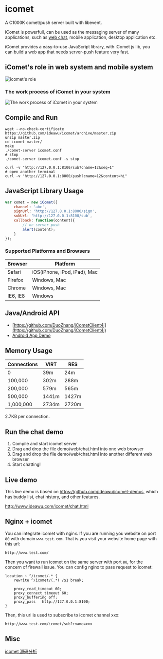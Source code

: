 icomet
======

A C1000K comet/push server built with libevent.

iComet is powerfull, can be used as the messaging server of many applications, such as [web chat](http://www.ideawu.com/icomet/chat.html), mobile application, desktop application etc.

iComet provides a easy-to-use JavaScript library, with iComet js lib, you can build a web app that needs server-push feature very fast.


## iComet's role in web system and mobile system

![icomet's role](http://www.ideawu.com/icomet/icomet-role.png?t=1)

### The work process of iComet in your system

![The work process of iComet in your system](http://www.ideawu.com/icomet/icomet-workflow.png)


## Compile and Run

```shell
wget --no-check-certificate https://github.com/ideawu/icomet/archive/master.zip
unzip master.zip
cd icomet-master/
make
./comet-server icomet.conf
# stop
./comet-server icomet.conf -s stop

curl -v "http://127.0.0.1:8100/sub?cname=12&seq=1"
# open another terminal
curl -v "http://127.0.0.1:8000/push?cname=12&content=hi"
```

## JavaScript Library Usage

```javascript
var comet = new iComet({
    channel: 'abc',
    signUrl: 'http://127.0.0.1:8000/sign',
    subUrl: 'http://127.0.0.1:8100/sub',
    callback: function(content){
        // on server push
        alert(content);
    }
});
```

### Supported Platforms and Browsers

| Browser | Platform |
| --------| -------- |
| Safari  | iOS(iPhone, iPod, iPad), Mac |
| Firefox | Windows, Mac |
| Chrome  | Windows, Mac |
| IE6, IE8 | Windows |

## Java/Android API

* [https://github.com/DuoZhang/iCometClient4j](https://github.com/DuoZhang/iCometClient4j)
* [Android App Demo](https://github.com/ideawu/icomet-demos)


## Memory Usage

| Connections | VIRT | RES |
| ----------- | ---- | --- |
| 0 | 39m | 24m |
| 100,000 | 302m | 288m |
| 200,000 | 579m |565m |
| 500,000 | 1441m | 1427m |
| 1,000,000 | 2734m | 2720m |

2.7KB per connection.

## Run the chat demo

1. Compile and start icomet server
1. Drag and drop the file demo/web/chat.html into one web browser
1. Drag and drop the file demo/web/chat.html into another different web browser
1. Start chatting!


## Live demo

This live demo is based on https://github.com/ideawu/icomet-demos, which has buddy list, chat history, and other features.

http://www.ideawu.com/icomet/chat.html

## Nginx + icomet

You can integrate icomet with nginx. If you are running you website on port ```80``` with domain ```www.test.com```. That is you visit your website home page with this url:

```
http://www.test.com/
```

Then you want to run icomet on the same server with port ```80```, for the concern of firewall issue. You can config nginx to pass request to icomet:

```
location ~ ^/icomet/.* {
	rewrite ^/icomet/(.*) /$1 break;

	proxy_read_timeout 60;
	proxy_connect_timeout 60;
	proxy_buffering off;
	proxy_pass   http://127.0.0.1:8100;
}   
```

Then, this url is used to subscribe to icomet channel xxx:

```
http://www.test.com/icomet/sub?cname=xxx
```

## Misc

[icomet 源码分析](http://idning.github.io/icomet-cr.html)
